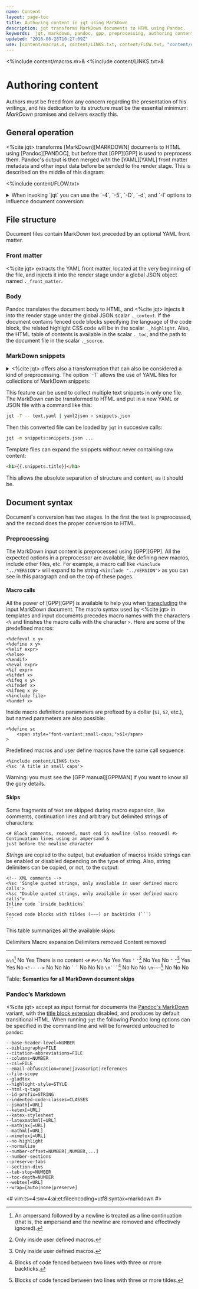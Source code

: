 ```yaml
---
name: Content
layout: page-toc
title: Authoring content in jqt using MarkDown
description: jqt transforms MarkDown documents to HTML using Pandoc.
keywords:  jqt, markdown, pandoc, gpp, preprocessing, authoring content
updated: "2016-08-28T10:27:09Z"
use: [content/macros.m, content/LINKS.txt, content/FLOW.txt, "content/opt/[4DdiT].txt"]
---
```

<%include content/macros.m>&
<%include content/LINKS.txt>&

# Authoring content

Authors must be freed from any concern regarding the presentation of his
writings, and his dedication to its structure must be the essential minimum:
_MarkDown_ promises and delivers exactly this.

## General operation

<%cite jqt> transforms [MarkDown][MARKDOWN] documents to HTML using [Pandoc][PANDOC],
but before that [GPP][GPP] is used to preprocess them. Pandoc's output
is then merged with the [YAML][YAML] front matter metadata and other input data before be sended
to the render stage.  This is described on the middle of this diagram:

<%include content/FLOW.txt>

<details>

<summary>
When invoking `jqt` you can use the `-4`, `-5`, `-D`, `-d`, and `-I`  options to influence document
conversion:
</summary>

<%include content/opt/4.txt>
<%include content/opt/D.txt>
<%include content/opt/d.txt>
<%include content/opt/I.txt>

</details>

## File structure

Document files contain MarkDown text preceded by an optional YAML front matter.

### Front matter

<%cite jqt> extracts the YAML front matter, located at the very beginning of the file,
and injects it into the render stage under a global JSON object named `._front_matter`.

### Body

Pandoc translates the document body to HTML,
and <%cite jqt> injects it into the render stage under the global JSON scalar 
`._content`. If the document contains fenced code blocks specifying the language of
the code block, the related highlight CSS code will be in the scalar `._highlight`. Also, the
HTML table of contents is available in the scalar `._toc`, and the path to the document
file in the scalar `._source`.

### MarkDown snippets

<details>

<summary>
<%cite jqt> offers also a transformation that can also be considered a kind of preprocessing.
The option `-T` allows the use of YAML files for collections of MarkDown snippets:
</summary>

<%include content/opt/T.txt>

</details>

This feature can be used to collect multiple text snippets in only one file.
The MarkDown can be transformed to HTML and put in a new YAML or JSON file
with a command like this:

```zsh
jqt -T -- text.yaml | yaml2json > snippets.json
```

Then this converted file can be loaded by `jqt` in succesive calls:

```zsh
jqt -m snippets:snippets.json ...
```

Template files can expand the snippets without never containing raw content:

```HTML
<h1>{{.snippets.title}}</h1>
```

This allows the absolute separation of structure and content, as it should be.

## Document syntax

Document's conversion has two stages. In the first the text is preprocessed,
and the second does the proper conversion to HTML.

### Preprocessing

The MarkDown input content is preprocessed using [GPP][GPP]. All the expected options in a preprocessor are available,
like defining new macros, include other files, etc. For example, a macro call
like `<%include "../VERSION">` will expand to he string <code><%include "../VERSION"></code>
as you can see in this paragraph and on the top of these pages.

#### Macro calls

All the power of [GPP][GPP] is available to help you when
[transcluding](https://en.wikipedia.org/wiki/Wikipedia:Transclusion)
the input MarkDown document. The macro syntax used by <%cite jqt> in templates and input documents
precedes macro names with the characters `<%` and finishes the macro calls with
the character `>`. 
Here are some of the predefined macros:

```
<%defeval x y>
<%define x y>
<%elif expr>
<%else>
<%endif>
<%eval expr>
<%if expr>
<%ifdef x>
<%ifeq x y>
<%ifndef x>
<%ifneq x y>
<%include file>
<%undef x>
```

Inside macro definitions parameters are prefixed by a dollar (`$1`, `$2`, etc.),
but named parameters are also possible:

```
<%define sc
    <span style="font-variant:small-caps;">$1</span>
>
```

Predefined macros and user define macros have the same call sequence:

```
<%include content/LINKS.txt>
<%sc 'A title in small caps'>
```

Warning: you must see the [GPP manual][GPPMAN] if you want to know all the gory details.

#### Skips

Some fragments of text are skipped during macro expansion, like comments,
continuation lines and arbitrary but delimited strings of characters:

```
<# Block comments, removed, must end in newline (also removed) #>
Continuation lines using an ampersand &
just before the newline character
```

_Strings_ are copied to the output, but evaluation of macros inside strings can
be enabled or disabled depending on the type of string.  Also, string delimiters can
be copied, or not, to the output:

~~~
<!-- XML comments -->
<%sc 'Single quoted strings, only available in user defined macro calls'>
<%sc "Double quoted strings, only available in user defined macro calls">
Inline code `inside backticks`
```
Fenced code blocks with tildes (~~~) or backticks (```)
```
~~~

This table summarizes all the available skips:

 Delimiters                         Macro expansion     Delimiters removed  Content removed
-------------                       ---------------     ------------------  ---------------
`&\n`[^1]                           No                  Yes                 There is no content
`<#` `#>\n`                         No                  Yes                 Yes
`'` `'`[^2]                         No                  Yes                 No
`"` `"`[^3]                         Yes                 Yes                 No
`<!--` `-->`                        No                  No                  No
`` ` `` `` ` ``                     No                  No                  No
<code>\\n&#96;&#96;&#96;</code>[^4] No                  No                  No
`\n~~~`[^5]                         No                  No                  No

Table: **Semantics for all MarkDown document skips**

[^1]: An ampersand followed by a newline is treated as a line continuation (that
is, the ampersand and the newline are removed and effectively ignored).
[^2]: Only inside user defined macros.
[^3]: Only inside user defined macros.
[^4]: Blocks of code fenced between two lines with three or more backticks.
[^5]: Blocks of code fenced between two lines with three or more tildes.

### Pandoc’s Markdown

<%cite jqt> accept as input format for documents the [Pandoc's MarkDown](http://pandoc.org/MANUAL.html#pandocs-markdown)
variant, with the <a href="http://pandoc.org/MANUAL.html#extension-pandoc_title_block">title block extension</a>
disabled, and produces by default transitional HTML.  When running `jqt` the following
Pandoc long options can be specified in
the command line and will be forwarded untouched to `pandoc`:

```
--base-header-level=NUMBER
--bibliography=FILE
--citation-abbreviations=FILE
--columns=NUMBER
--csl=FILE
--email-obfuscation=none|javascript|references
--file-scope
--gladtex
--highlight-style=STYLE
--html-q-tags
--id-prefix=STRING
--indented-code-classes=CLASSES
--jsmath[=URL]
--katex[=URL]
--katex-stylesheet
--latexmathml[=URL]
--mathjax[=URL]
--mathml[=URL]
--mimetex[=URL]
--no-highlight
--normalize
--number-offset=NUMBER[,NUMBER,...]
--number-sections
--preserve-tabs
--section-divs
--tab-stop=NUMBER
--toc-depth=NUMBER
--webtex[=URL]
--wrap=[auto|none|preserve]
```

<#
vim:ts=4:sw=4:ai:et:fileencoding=utf8:syntax=markdown
#>
